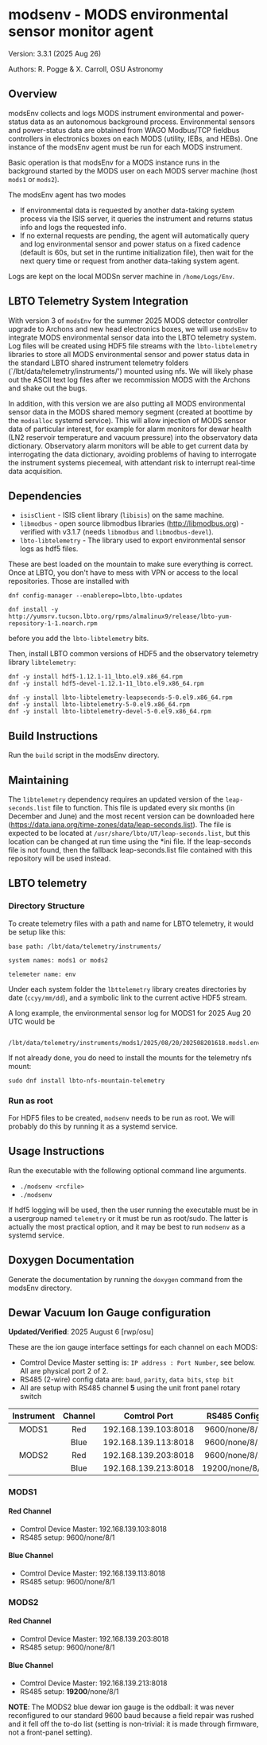 # modsenv - MODS environmental sensor monitor agent
Version: 3.3.1 (2025 Aug 26)

Authors: R. Pogge & X. Carroll, OSU Astronomy

## Overview
modsEnv collects and logs MODS instrument environmental and power-status data as an autonomous background process. Environmental sensors and 
power-status data are obtained from WAGO Modbus/TCP fieldbus controllers in electronics boxes on each MODS (utility, IEBs, and HEBs).
One instance of the modsEnv agent must be run for each MODS instrument.

Basic operation is that modsEnv for a MODS instance runs in the background started by the MODS user on each MODS server machine 
(host `mods1` or `mods2`).

The modsEnv agent has two modes
 * If environmental data is requested by another data-taking system process via the ISIS server, it queries the instrument and returns status info and logs the requested info.
 * If no external requests are pending, the agent will automatically query and log environmental sensor and power status on a fixed cadence (default is 60s, but set in the runtime initialization file), then wait for the next query time or request from another data-taking system agent.

Logs are kept on the local MODSn server machine in `/home/Logs/Env`.

## LBTO Telemetry System Integration 

With version 3 of `modsEnv` for the summer 2025 MODS detector controller upgrade to Archons and new head electronics boxes, we will
use `modsEnv` to integrate MODS environmental sensor data into the LBTO telemetry system. Log files will be created using 
HDF5 file streams with the `lbto-libtelemetry` libraries to store all MODS environmental sensor and power status data in the standard 
LBTO shared instrument telemetry folders (`/lbt/data/telemetry/instruments/') mounted using nfs.  We will likely phase out the ASCII text 
log files after we recommission MODS with the Archons and shake out the bugs.

In addition, with this version we are also putting all MODS environmental sensor data in the MODS shared memory segment (created at boottime
by the `modsalloc` systemd service).  This will allow injection of MODS sensor data of particular interest, for example for alarm monitors
for dewar health (LN2 reservoir temperature and vacuum pressure) into the observatory data dictionary.  Observatory alarm monitors will
be able to get current data by interrogating the data dictionary, avoiding problems of having to interrogate the instrument systems 
piecemeal, with attendant risk to interrupt real-time data acquisition.

## Dependencies
 * `isisClient` - ISIS client library (`libisis`) on the same machine.
 * `libmodbus` - open source libmodbus libraries (http://libmodbus.org) - verified with v3.1.7 (needs `libmodbus` and `libmodbus-devel`).
 * `lbto-libtelemetry` - The library used to export environmental sensor logs as hdf5 files.

These are best loaded on the mountain to make sure everything is correct. Once at LBTO, you don't have to mess with VPN or access to the local repositories.  Those
are installed with 
```shell
dnf config-manager --enablerepo=lbto,lbto-updates

dnf install -y http://yumsrv.tucson.lbto.org/rpms/almalinux9/release/lbto-yum-repository-1-1.noarch.rpm
```
before you add the `lbto-libtelemetry` bits.

Then, install LBTO common versions of HDF5 and the observatory telemetry library `libtelemetry`:
```shell
dnf -y install hdf5-1.12.1-11_lbto.el9.x86_64.rpm
dnf -y install hdf5-devel-1.12.1-11_lbto.el9.x86_64.rpm

dnf -y install lbto-libtelemetry-leapseconds-5-0.el9.x86_64.rpm
dnf -y install lbto-libtelemetry-5-0.el9.x86_64.rpm
dnf -y install lbto-libtelemetry-devel-5-0.el9.x86_64.rpm
```

## Build Instructions
Run the `build` script in the modsEnv directory.

## Maintaining
The `libtelemetry` dependency requires an updated version of the `leap-seconds.list` file to function. This file is updated every six months (in
December and June) and the most recent version can be downloaded here (https://data.iana.org/time-zones/data/leap-seconds.list). The file is 
expected to be located at `/usr/share/lbto/UT/leap-seconds.list`, but this location can be changed at run time using the *ini file. If 
the leap-seconds file is not found, then the fallback leap-seconds.list file contained with this repository will be used instead.

## LBTO telemetry

### Directory Structure

To create telemetry files with a path and name for LBTO telemetry, it would be setup like this:
```
base path: /lbt/data/telemetry/instruments/

system names: mods1 or mods2

telemeter name: env
```
Under each system folder the `lbttelemetry` library creates directories by date (`ccyy/mm/dd`), and a symbolic link
to the current active HDF5 stream.

A long example, the environmental sensor log for MODS1 for 2025 Aug 20 UTC would be
```
    /lbt/data/telemetry/instruments/mods1/2025/08/20/202508201618.modsl.env.h5
```
If not already done, you do need to install the mounts for the telemetry nfs mount:
```
sudo dnf install lbto-nfs-mountain-telemetry
```

### Run as root

For HDF5 files to be created, `modsenv` needs to be run as root.  We will probably do this by running it as a systemd service.

## Usage Instructions
Run the executable with the following optional command line arguments.
- `./modsenv <rcfile>`
- `./modsenv`

If hdf5 logging will be used, then the user running the executable must be in a usergroup named `telemetry` or it must
be run as root/sudo.  The latter is actually the most practical option, and it may be best to run `modsenv` as a systemd
service.

## Doxygen Documentation
Generate the documentation by running the `doxygen` command from the modsEnv directory.

## Dewar Vacuum Ion Gauge configuration

**Updated/Verified**: 2025 August 6 [rwp/osu]

These are the ion gauge interface settings for each channel on each MODS:

 * Comtrol Device Master setting is: `IP address : Port Number`, see below.  All are physical port 2 of 2.
 * RS485 (2-wire) config data are: `baud`, `parity`, `data bits`, `stop bit`
 * All are setup with RS485 channel **5** using the unit front panel rotary switch

| Instrument | Channel | Comtrol Port | RS485 Config |
|:---:|:---:|:---:|:---:|
| MODS1 | Red  | 192.168.139.103:8018 | 9600/none/8/1 |
|       | Blue | 192.168.139.113:8018 | 9600/none/8/1 |
| MODS2 | Red  | 192.168.139.203:8018 | 9600/none/8/1 |
|       | Blue | 192.168.139.213:8018 | 19200/none/8/1 |

### MODS1

#### Red Channel
 * Comtrol Device Master: 192.168.139.103:8018
 * RS485 setup: 9600/none/8/1

#### Blue Channel 
 * Comtrol Device Master: 192.168.139.113:8018
 * RS485 setup: 9600/none/8/1
### MODS2

#### Red Channel
 * Comtrol Device Master: 192.168.139.203:8018
 * RS485 setup: 9600/none/8/1

#### Blue Channel 
 * Comtrol Device Master: 192.168.139.213:8018
 * RS485 setup: **19200**/none/8/1

**NOTE**: The MODS2 blue dewar ion gauge is the oddball: it was never reconfigured to our standard 9600 baud because a field repair was
rushed and it fell off the to-do list (setting is non-trivial: it is made through firmware, not a front-panel setting).
